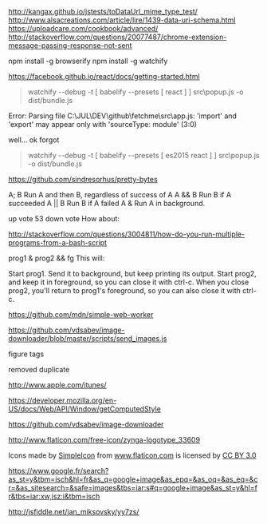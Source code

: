 http://kangax.github.io/jstests/toDataUrl_mime_type_test/
http://www.alsacreations.com/article/lire/1439-data-uri-schema.html
https://uploadcare.com/cookbook/advanced/
http://stackoverflow.com/questions/20077487/chrome-extension-message-passing-response-not-sent

npm install -g browserify
npm install -g watchify

https://facebook.github.io/react/docs/getting-started.html

> watchify --debug -t [ babelify --presets [ react ] ] src\popup.js -o dist/bundle.js

Error: Parsing file C:\JUL\DEV\github\fetchme\src\app.js: 'import' and 'export'
may appear only with 'sourceType: module' (3:0)

well... ok forgot 

> watchify --debug -t [ babelify --presets [ es2015 react ] ] src\popup.js -o dist/bundle.js

https://github.com/sindresorhus/pretty-bytes

A; B    Run A and then B, regardless of success of A
A && B  Run B if A succeeded
A || B  Run B if A failed
A &     Run A in background.


up vote
53
down vote
How about:

http://stackoverflow.com/questions/3004811/how-do-you-run-multiple-programs-from-a-bash-script

prog1 & prog2 && fg
This will:

Start prog1.
Send it to background, but keep printing its output.
Start prog2, and keep it in foreground, so you can close it with ctrl-c.
When you close prog2, you'll return to prog1's foreground, so you can also close it with ctrl-c.

https://github.com/mdn/simple-web-worker

https://github.com/vdsabev/image-downloader/blob/master/scripts/send_images.js

figure tags

removed duplicate

http://www.apple.com/itunes/

https://developer.mozilla.org/en-US/docs/Web/API/Window/getComputedStyle

https://github.com/vdsabev/image-downloader

http://www.flaticon.com/free-icon/zynga-logotype_33609

<div>Icons made by <a href="http://www.flaticon.com/authors/simpleicon" title="SimpleIcon">SimpleIcon</a> from <a href="http://www.flaticon.com" title="Flaticon">www.flaticon.com</a>             is licensed by <a href="http://creativecommons.org/licenses/by/3.0/" title="Creative Commons BY 3.0">CC BY 3.0</a></div>

https://www.google.fr/search?as_st=y&tbm=isch&hl=fr&as_q=google+image&as_epq=&as_oq=&as_eq=&cr=&as_sitesearch=&safe=images&tbs=iar:s#q=google+image&as_st=y&hl=fr&tbs=iar:xw,isz:i&tbm=isch

http://jsfiddle.net/jan_miksovsky/yy7zs/
